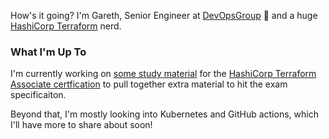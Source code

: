 How's it going? I'm Gareth, Senior Engineer at [DevOpsGroup](https://www.devopsgroup.com/) 🐶 and a huge [HashiCorp Terraform](https://www.terraform.io/) nerd.

### What I'm Up To

I'm currently working on [some study material](https://github.com/garethsaxby/terraform-associate-study-guide) for the [HashiCorp Terraform Associate certfication](https://www.hashicorp.com/certification/terraform-associate) to pull together extra material to hit the exam specificaiton.

Beyond that, I'm mostly looking into Kubernetes and GitHub actions, which I'll have more to share about soon!
